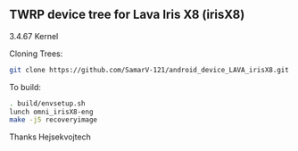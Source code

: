## TWRP device tree for Lava Iris X8 (irisX8)
3.4.67 Kernel
 
Cloning Trees:

```sh
git clone https://github.com/SamarV-121/android_device_LAVA_irisX8.git -b TWRP device/lava/irisX8
```


To build:

```sh
. build/envsetup.sh
lunch omni_irisX8-eng
make -j5 recoveryimage
```

Thanks Hejsekvojtech
